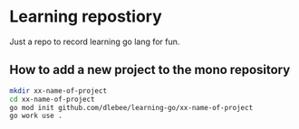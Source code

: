 # Learning repostiory

Just a repo to record learning go lang for fun.

## How to add a new project to the mono repository

```bash
mkdir xx-name-of-project
cd xx-name-of-project
go mod init github.com/dlebee/learning-go/xx-name-of-project
go work use .
```